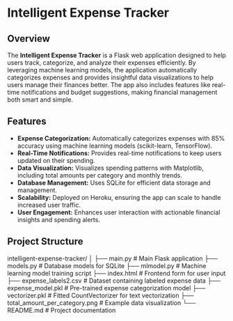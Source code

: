 # Intelligent Expense Tracker

## Overview

The **Intelligent Expense Tracker** is a Flask web application designed to help users track, categorize, and analyze their expenses efficiently. By leveraging machine learning models, the application automatically categorizes expenses and provides insightful data visualizations to help users manage their finances better. The app also includes features like real-time notifications and budget suggestions, making financial management both smart and simple.

## Features

- **Expense Categorization:** Automatically categorizes expenses with 85% accuracy using machine learning models (scikit-learn, TensorFlow).
- **Real-Time Notifications:** Provides real-time notifications to keep users updated on their spending.
- **Data Visualization:** Visualizes spending patterns with Matplotlib, including total amounts per category and monthly trends.
- **Database Management:** Uses SQLite for efficient data storage and management.
- **Scalability:** Deployed on Heroku, ensuring the app can scale to handle increased user traffic.
- **User Engagement:** Enhances user interaction with actionable financial insights and spending alerts.

## Project Structure

intelligent-expense-tracker/
│
├── main.py                  # Main Flask application
├── models.py                # Database models for SQLite
├── mlmodel.py               # Machine learning model training script
├── index.html               # Frontend form for user input
├── expense_labels2.csv      # Dataset containing labeled expense data
├── expense_model.pkl        # Pre-trained expense categorization model
├── vectorizer.pkl           # Fitted CountVectorizer for text vectorization
├── total_amount_per_category.png # Example data visualization
└── README.md                # Project documentation
